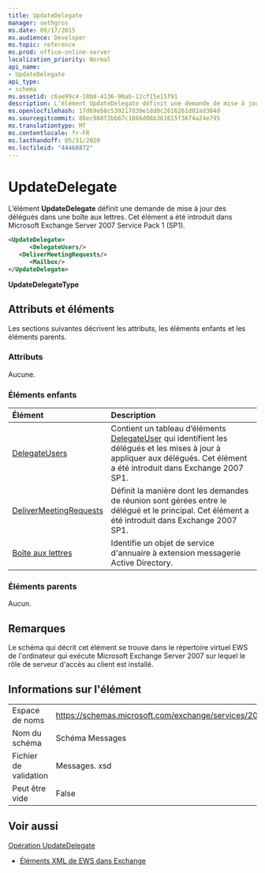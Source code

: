 ```yaml
---
title: UpdateDelegate
manager: sethgros
ms.date: 09/17/2015
ms.audience: Developer
ms.topic: reference
ms.prod: office-online-server
localization_priority: Normal
api_name:
- UpdateDelegate
api_type:
- schema
ms.assetid: c6ae99c4-18b0-4136-90ab-12cf15e15f91
description: L’élément UpdateDelegate définit une demande de mise à jour des délégués dans une boîte aux lettres. Cet élément a été introduit dans Microsoft Exchange Server 2007 Service Pack 1 (SP1).
ms.openlocfilehash: 17d69eb8c539217d39e1dd0c2616261d02ad304d
ms.sourcegitcommit: 88ec988f2bb67c1866d06b361615f3674a24e795
ms.translationtype: MT
ms.contentlocale: fr-FR
ms.lasthandoff: 05/31/2020
ms.locfileid: "44468872"
---
```

# <a name="updatedelegate"></a>UpdateDelegate

L’élément **UpdateDelegate** définit une demande de mise à jour des délégués dans une boîte aux lettres. Cet élément a été introduit dans Microsoft Exchange Server 2007 Service Pack 1 (SP1). 
  
```xml
<UpdateDelegate>
      <DelegateUsers/>
   <DeliverMeetingRequests/>
      <Mailbox/>
</UpdateDelegate>
```

 **UpdateDelegateType**
## <a name="attributes-and-elements"></a>Attributs et éléments

Les sections suivantes décrivent les attributs, les éléments enfants et les éléments parents.
  
### <a name="attributes"></a>Attributs

Aucune.
  
### <a name="child-elements"></a>Éléments enfants

|**Élément**|**Description**|
|:-----|:-----|
|[DelegateUsers](delegateusers.md) <br/> |Contient un tableau d’éléments [DelegateUser](delegateuser.md) qui identifient les délégués et les mises à jour à appliquer aux délégués. Cet élément a été introduit dans Exchange 2007 SP1.  <br/> |
|[DeliverMeetingRequests](delivermeetingrequests.md) <br/> |Définit la manière dont les demandes de réunion sont gérées entre le délégué et le principal. Cet élément a été introduit dans Exchange 2007 SP1.  <br/> |
|[Boîte aux lettres](mailbox.md) <br/> |Identifie un objet de service d'annuaire à extension messagerie Active Directory.  <br/> |
   
### <a name="parent-elements"></a>Éléments parents

Aucun.
  
## <a name="remarks"></a>Remarques

Le schéma qui décrit cet élément se trouve dans le répertoire virtuel EWS de l'ordinateur qui exécute Microsoft Exchange Server 2007 sur lequel le rôle de serveur d'accès au client est installé.
  
## <a name="element-information"></a>Informations sur l'élément

|||
|:-----|:-----|
|Espace de noms  <br/> |https://schemas.microsoft.com/exchange/services/2006/messages  <br/> |
|Nom du schéma  <br/> |Schéma Messages  <br/> |
|Fichier de validation  <br/> |Messages. xsd  <br/> |
|Peut être vide  <br/> |False  <br/> |
   
## <a name="see-also"></a>Voir aussi



[Opération UpdateDelegate](updatedelegate-operation.md)


- [Éléments XML de EWS dans Exchange](ews-xml-elements-in-exchange.md)

